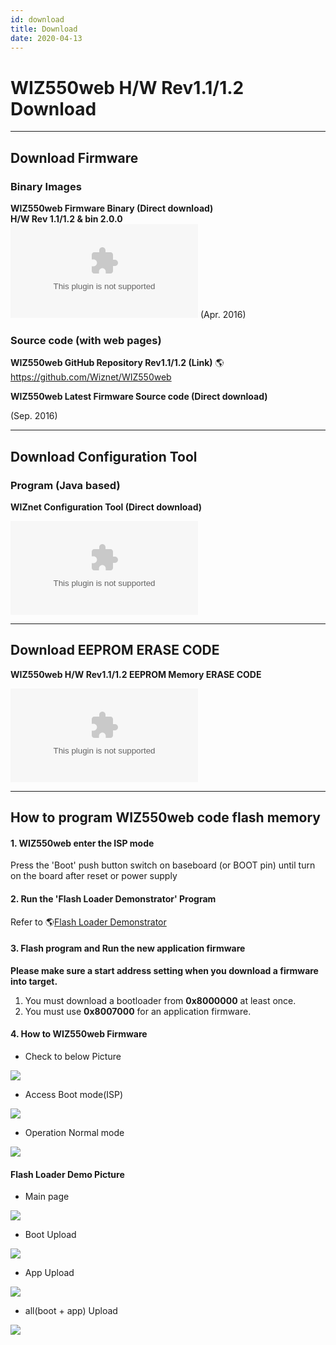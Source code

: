 ```yaml
---
id: download
title: Download
date: 2020-04-13
---
```


# WIZ550web H/W Rev1.1/1.2 Download

-----

## Download Firmware

### Binary Images

 **WIZ550web Firmware Binary
(Direct download)**  
**H/W Rev 1.1/1.2 & bin 2.0.0**  
![WIZ550web H/W Rev1.1/1.2 & F/W bin v2.0.0
(zip)](/document_framework/img/products/wiz550web/wiz550web_firmware_bin_v2.0.0.zip) (Apr.
2016) 
### Source code (with web pages)

**WIZ550web GitHub Repository
Rev1.1/1.2 (Link)** 🌎https://github.com/Wiznet/WIZ550web

**WIZ550web Latest Firmware Source code (Direct download)**  
  
(Sep. 2016) 

-----

## Download Configuration Tool

### Program (Java based)

 **WIZnet Configuration Tool
(Direct download)**

![WIZnet Configuration tool v1.02
(zip)](/document_framework/img/products/wiz550web/wiz550web_firmware_bin_v2.0.0.zip)

-----

## Download EEPROM ERASE CODE

 **WIZ550web H/W Rev1.1/1.2
EEPROM Memory ERASE CODE**

![WIZ550web H/W Rev1.1/1.2 EEPROM ERASE
FILE(HEX)](/document_framework/img/products/wiz550web/wiz550web_eeprom_erase_hex_file.zip)


-----
## How to program WIZ550web code flash memory



#### 1\. WIZ550web enter the ISP mode

Press the 'Boot' push button switch on baseboard (or BOOT pin) until
turn on the board after reset or power supply

#### 2\. Run the 'Flash Loader Demonstrator' Program

Refer to 🌎[Flash Loader
Demonstrator](http://www.st.com/web/en/catalog/tools/FM147/CL1794/SC961/SS1533/PF257525?s_searchtype=keyword)

#### 3\. Flash program and Run the new application firmware

**Please make sure a start address
setting when you download a firmware into target.**

1.  You must download a bootloader from **0x8000000** at least once.
2.  You must use **0x8007000** for an application firmware.


#### 4\. How to WIZ550web Firmware

  - Check to below Picture

![](/document_framework/img/products/wiz550web/wiz550web_des.png)

  - Access Boot mode(ISP)

![](/document_framework/img/products/wiz550web/wiz550web_ispmode.png)

  - Operation Normal mode

![](/document_framework/img/products/wiz550web/wiz550web_normalmode.png) 

#### Flash Loader Demo Picture

 
  * Main page


![](/document_framework/img/products/wiz550web/wiz550web_fw_main.png)


  * Boot Upload


![](/document_framework/img/products/wiz550web/wiz550web_fw_boot.png)


  * App Upload


![](/document_framework/img/products/wiz550web/wiz550web_fw_app.png)


  * all(boot + app) Upload


![](/document_framework/img/products/wiz550web/wiz550web_fw_all.png)

